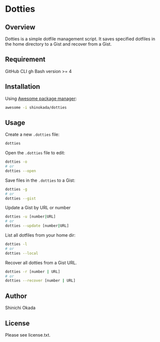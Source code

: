 # Dotties

## Overview

Dotties is a simple dotfile management script.
It saves specified dotfiles in the home directory to a Gist and recover from a Gist.

## Requirement

GitHub CLI gh
Bash version >= 4

## Installation

Using [Awesome package manager](https://github.com/shinokada/awesome):

```sh
awesome -i shinokada/dotties
```

## Usage

Create a new `.dotties` file:

```sh
dotties
```

Open the `.dotties` file to edit:

```sh
dotties -o
# or
dotties --open
```

Save files in the `.dotties` to a Gist:

```sh
dotties -g
# or
dotties --gist
```

Update a Gist by URL or number

```sh
dotties -u [number|URL]
# or
dotties --update [number|URL]
```

List all dotfiles from your home dir:

```sh
dotties -l
# or
dotties --local
```

Recover all dotties from a Gist URL.

```sh
dotties -r [number | URL]
# or
dotties --recover [number | URL]
```

## Author

Shinichi Okada

## License

Please see license.txt.
